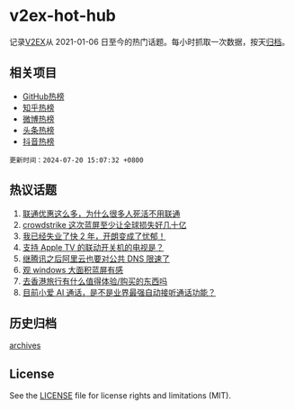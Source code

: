 # v2ex-hot-hub

 记录[V2EX](https://www.v2ex.com/)从 2021-01-06 日至今的热门话题。每小时抓取一次数据，按天[归档](archives)。
 
 ## 相关项目

- [GitHub热榜](https://github.com/snaildev/github-hot-hub)
- [知乎热榜](https://github.com/snaildev/zhihu-hot-hub)
- [微博热榜](https://github.com/snaildev/weibo-hot-hub)
- [头条热榜](https://github.com/snaildev/toutiao-hot-hub)
- [抖音热榜](https://github.com/snaildev/douyin-hot-hub)


 `更新时间：2024-07-20 15:07:32 +0800`

## 热议话题

1. [联通优惠这么多，为什么很多人死活不用联通](https://www.v2ex.com/t/1058629)
1. [crowdstrike 这次蓝屏至少让全球损失好几十亿](https://www.v2ex.com/t/1058707)
1. [我已经失业了快 2 年，开朗变成了忧郁！](https://www.v2ex.com/t/1058601)
1. [支持 Apple TV 的联动开关机的电视是？](https://www.v2ex.com/t/1058681)
1. [继腾讯之后阿里云也要对公共 DNS 限速了](https://www.v2ex.com/t/1058732)
1. [观 windows 大面积蓝屏有感](https://www.v2ex.com/t/1058716)
1. [去香港旅行有什么值得体验/购买的东西吗](https://www.v2ex.com/t/1058746)
1. [目前小爱 AI 通话，是不是业界最强自动接听通话功能？](https://www.v2ex.com/t/1058663)

## 历史归档

[archives](archives)

## License

See the [LICENSE](LICENSE) file for license rights and limitations (MIT).
